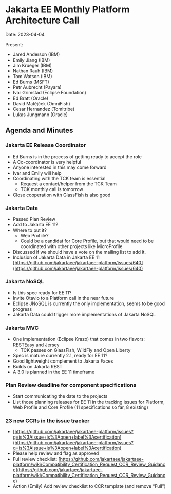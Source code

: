 # Jakarta EE Monthly Platform Architecture Call

Date: 2023-04-04

Present:

* Jared Anderson (IBM)
* Emily Jiang (IBM)
* Jim Krueger (IBM)
* Nathan Rauh (IBM)
* Tom Watson (IBM)
* Ed Burns (MSFT)
* Petr Aubrecht (Payara)
* Ivar Grimstad (Eclipse Foundation)
* Ed Bratt (Oracle)
* David Matějček (OmniFish)
* Cesar Hernandez (Tomitribe)
* Lukas Jungmann (Oracle)

## Agenda and Minutes

### Jakarta EE Release Coordinator
* Ed Burns is in the process of getting ready to accept the role
* A Co-coordinator is very helpful
* Anyone interested in this may come forward
* Ivar and Emily will help
* Coordinating with the TCK team is essential
    * Request a contact/helper from the TCK Team
    * TCK monthly call is tomorrow
* Close cooperation with GlassFish is also good 

### Jakarta Data
* Passed Plan Review
* Add to Jakarta EE 11?
* Where to put it? 
    * Web Profiile?
    * Could be a candidat for Core Profile, but that would need to be coordinated with other projects like MicroProfile
* Discussed if we should have a vote on the mailing list to add it.
* Inclusion of Jakarta Data in Jakarta EE 11 [https://github.com/jakartaee/jakartaee-platform/issues/640](https://github.com/jakartaee/jakartaee-platform/issues/640) 

### Jakarta NoSQL
* Is this spec ready for EE 11?
* Invite Otavio to a Platform call in the near future
* Eclipse JNoSQL is currently the only implementation, seems to be good progress 
* Jakarta Data could trigger more implementations of Jakarta NoSQL 

### Jakarta MVC
* One implementation (Eclipse Krazo) that comes in two flavors: RESTEasy and Jersey
    * TCK passes on GlassFish, WildFly and Open Liberty
* Spec is mature currently 2.1, ready for EE 11?
* Good lightweight complement to Jakarta Faces
* Builds on Jakarta REST
* A 3.0 is planned in the EE 11 timeframe 

### Plan Review deadline for component specifications
* Start communicating the date to the projects
* List those planning releases for EE 11 in the tracking issues for Platform, Web Profile and Core Profile (11 specifications so far, 8 existing) 

### 23 new CCRs in the issue tracker
* [https://github.com/jakartaee/jakartaee-platform/issues?q=is%3Aissue+is%3Aopen+label%3Acertification](https://github.com/jakartaee/jakartaee-platform/issues?q=is%3Aissue+is%3Aopen+label%3Acertification) 
* Please help review and flag as approved
* Full review checklist: [https://github.com/jakartaee/jakartaee-platform/wiki/Compatibility_Certification_Request_CCR_Review_Guidance](https://github.com/jakartaee/jakartaee-platform/wiki/Compatibility_Certification_Request_CCR_Review_Guidance) 
* Action (Emily) Add review checklist to CCR template (and remove “Full”)